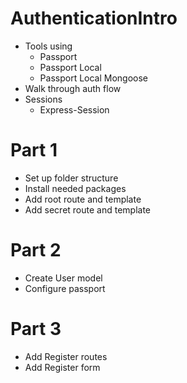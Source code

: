 # AuthenticationIntro
* Tools using
    * Passport
    * Passport Local
    * Passport Local Mongoose
* Walk through auth flow
* Sessions
    * Express-Session 

# Part 1
* Set up folder structure
* Install needed packages
* Add root route and template
* Add secret route and template

# Part 2
* Create User model
* Configure passport

# Part 3
* Add Register routes
* Add Register form